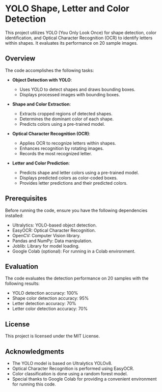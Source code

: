 # YOLO Shape, Letter and Color Detection

This project utilizes YOLO (You Only Look Once) for shape detection, color identification, and Optical Character Recognition (OCR) to identify letters within shapes. It evaluates its performance on 20 sample images.

## Overview

The code accomplishes the following tasks:

- **Object Detection with YOLO**:
  - Uses YOLO to detect shapes and draws bounding boxes.
  - Displays processed images with bounding boxes.

- **Shape and Color Extraction**:
  - Extracts cropped regions of detected shapes.
  - Determines the dominant color of each shape.
  - Predicts colors using a pre-trained model.

- **Optical Character Recognition (OCR)**:
  - Applies OCR to recognize letters within shapes.
  - Enhances recognition by rotating images.
  - Records the most recognized letter.

- **Letter and Color Prediction**:
  - Predicts shape and letter colors using a pre-trained model.
  - Displays predicted colors as color-coded boxes.
  - Provides letter predictions and their predicted colors.

## Prerequisites

Before running the code, ensure you have the following dependencies installed:

- Ultralytics: YOLO-based object detection.
- EasyOCR: Optical Character Recognition.
- OpenCV: Computer Vision library.
- Pandas and NumPy: Data manipulation.
- Joblib: Library for model loading.
- Google Colab (optional): For running in a Colab environment.

## Evaluation

The code evaluates the detection performance on 20 samples with the following results:

- YOLO detection accuracy: 100%
- Shape color detection accuracy: 95%
- Letter detection accuracy: 70%
- Letter color detection accuracy: 70%

## License

This project is licensed under the MIT License.

## Acknowledgments

- The YOLO model is based on Ultralytics YOLOv8.
- Optical Character Recognition is performed using EasyOCR.
- Color classification is done using a random forest model.
- Special thanks to Google Colab for providing a convenient environment for running this code.
